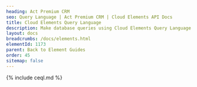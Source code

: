 ```yaml
---
heading: Act Premium CRM
seo: Query Language | Act Premium CRM | Cloud Elements API Docs
title: Cloud Elements Query Language
description: Make database queries using Cloud Elements Query Language.
layout: docs
breadcrumbs: /docs/elements.html
elementId: 1173
parent: Back to Element Guides
order: 45
sitemap: false
---
```


{% include ceql.md %}
